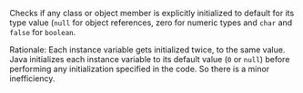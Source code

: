 Checks if any class or object member is explicitly initialized to
default for its type value (`null` for object references, zero for
numeric types and `char` and `false` for `boolean`.

Rationale: Each instance variable gets initialized twice, to the same
value. Java initializes each instance variable to its default value (`0`
or `null`) before performing any initialization specified in the code.
So there is a minor inefficiency.
